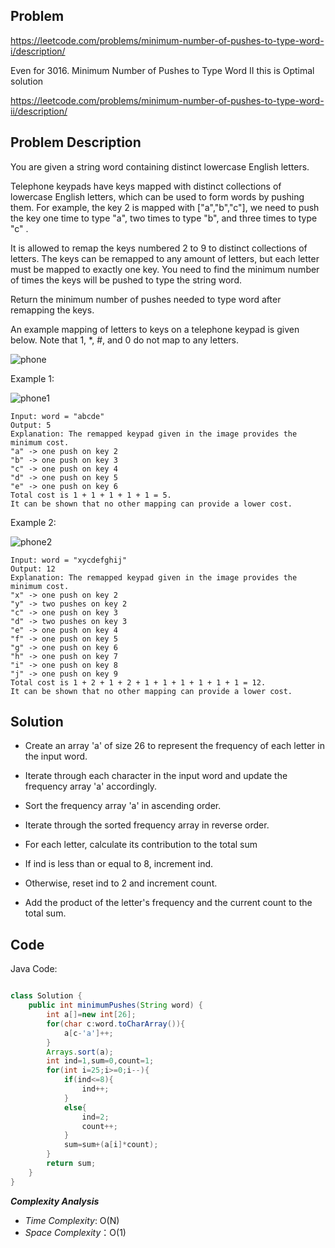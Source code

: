 ## Problem

https://leetcode.com/problems/minimum-number-of-pushes-to-type-word-i/description/

Even for 3016. Minimum Number of Pushes to Type Word II this is Optimal solution

https://leetcode.com/problems/minimum-number-of-pushes-to-type-word-ii/description/

## Problem Description

You are given a string word containing distinct lowercase English letters.

Telephone keypads have keys mapped with distinct collections of lowercase English letters, which can be used to form words by pushing them. For example, the key 2 is mapped with ["a","b","c"], we need to push the key one time to type "a", two times to type "b", and three times to type "c" .

It is allowed to remap the keys numbered 2 to 9 to distinct collections of letters. The keys can be remapped to any amount of letters, but each letter must be mapped to exactly one key. You need to find the minimum number of times the keys will be pushed to type the string word.

Return the minimum number of pushes needed to type word after remapping the keys.

An example mapping of letters to keys on a telephone keypad is given below. Note that 1, *, #, and 0 do not map to any letters.

![phone](https://github.com/YasaswiniDesai/Leetcode/assets/92711164/850ec889-a1eb-4028-bce0-d3b46324e422)

Example 1:

![phone1](https://github.com/YasaswiniDesai/Leetcode/assets/92711164/8d761f47-a8c5-4592-93cb-a2b4782ebe23)
```
Input: word = "abcde"
Output: 5
Explanation: The remapped keypad given in the image provides the minimum cost.
"a" -> one push on key 2
"b" -> one push on key 3
"c" -> one push on key 4
"d" -> one push on key 5
"e" -> one push on key 6
Total cost is 1 + 1 + 1 + 1 + 1 = 5.
It can be shown that no other mapping can provide a lower cost.
```

Example 2:

![phone2](https://github.com/YasaswiniDesai/Leetcode/assets/92711164/afad5ae6-8c30-4dd7-95f5-77afa1ac23af)
```
Input: word = "xycdefghij"
Output: 12
Explanation: The remapped keypad given in the image provides the minimum cost.
"x" -> one push on key 2
"y" -> two pushes on key 2
"c" -> one push on key 3
"d" -> two pushes on key 3
"e" -> one push on key 4
"f" -> one push on key 5
"g" -> one push on key 6
"h" -> one push on key 7
"i" -> one push on key 8
"j" -> one push on key 9
Total cost is 1 + 2 + 1 + 2 + 1 + 1 + 1 + 1 + 1 + 1 = 12.
It can be shown that no other mapping can provide a lower cost.
```

## Solution

* Create an array 'a' of size 26 to represent the frequency of each letter in the input word.

* Iterate through each character in the input word and update the frequency array 'a' accordingly.

* Sort the frequency array 'a' in ascending order.

* Iterate through the sorted frequency array in reverse order.

* For each letter, calculate its contribution to the total sum

* If ind is less than or equal to 8, increment ind.
  
* Otherwise, reset ind to 2 and increment count.

* Add the product of the letter's frequency and the current count to the total sum.

## Code

Java Code:
```java

class Solution {
    public int minimumPushes(String word) {
        int a[]=new int[26];
        for(char c:word.toCharArray()){
            a[c-'a']++;
        }
        Arrays.sort(a);
        int ind=1,sum=0,count=1;
        for(int i=25;i>=0;i--){
            if(ind<=8){
                ind++;
            }
            else{
                ind=2;
                count++;
            }
            sum=sum+(a[i]*count);
        }
        return sum;
    }
}
```

**_Complexity Analysis_**

- _Time Complexity_: O(N)
- _Space Complexity_：O(1)
